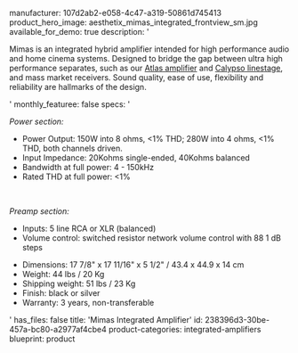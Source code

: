 manufacturer: 107d2ab2-e058-4c47-a319-50861d745413
product_hero_image: aesthetix_mimas_integrated_frontview_sm.jpg
available_for_demo: true
description: '<p>Mimas is an integrated&nbsp;hybrid&nbsp;amplifier intended for high performance audio and home cinema systems. Designed to bridge the gap between ultra high performance separates, such as our&nbsp;<a href="http://www.aesthetix.net/atlas.php" target="_blank">Atlas amplifier</a>&nbsp;and&nbsp;<a href="http://www.aesthetix.net/calypso.php" target="_blank">Calypso linestage</a>, and mass market receivers. Sound quality, ease of use, flexibility and reliability are hallmarks of the design.</p>'
monthly_featuree: false
specs: '<p><i>Power section:</i><br></p><ul><li>Power Output: 150W into 8 ohms, &lt;1% THD; 280W into 4 ohms, &lt;1% THD, both channels driven.<br></li><li>Input Impedance: 20Kohms single-ended, 40Kohms balanced<br></li><li>Bandwidth at full power: 4 - 150kHz<br></li><li>Rated THD at full power: &lt;1%</li></ul><p><br></p><p><i>Preamp section:</i></p><ul><li>Inputs: 5 line RCA or XLR (balanced)<br></li><li>Volume control: switched resistor network volume control with 88 1 dB steps</li></ul><ul><li>Dimensions: 17 7/8" x 17 11/16" x 5 1/2" / 43.4 x 44.9 x 14 cm<br></li><li>Weight: 44 lbs / 20 Kg<br></li><li>Shipping weight: 51 lbs / 23 Kg<br></li><li>Finish: black or silver<br></li><li>Warranty: 3 years, non-transferable<br></li></ul>'
has_files: false
title: 'Mimas Integrated Amplifier'
id: 238396d3-30be-457a-bc80-a2977af4cbe4
product-categories: integrated-amplifiers
blueprint: product
